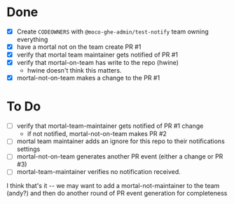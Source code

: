 # Done
- [x] Create `CODEOWNERS` with `@moco-ghe-admin/test-notify` team owning everything
- [x] have a mortal not on the team create PR #1
- [X] verify that mortal team maintainer gets notified of PR #1
- [X] verify that mortal-on-team has write to the repo (hwine)
  - hwine doesn't think this matters.
- [x] mortal-not-on-team makes a change to the PR #1

# To Do

- [ ] verify that mortal-team-maintainer gets notified of PR #1 change
  - if not notified, mortal-not-on-team makes PR #2
- [ ] mortal team maintainer adds an ignore for this repo to their notifications settings
- [ ] mortal-not-on-team generates another PR event (either a change or PR #3)
- [ ] mortal-team-maintainer verifies no notification received.

I think that's it -- we may want to add a mortal-not-maintainer to the team (andy?) and then do another round of PR event generation for completeness
